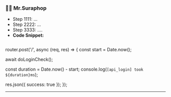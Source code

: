 ### 🧑‍💻 Mr.Suraphop
- Step 1111: ...
- Step 2222: ...
- Step 3333: ....
- **Code Snippet:**
  ```javascript
 router.post('/', async (req, res) => {
  const start = Date.now();
  
  await doLoginCheck();

  const duration = Date.now() - start;
  console.log(`[api_login] took ${duration}ms`);

  res.json({ success: true });
});

---
